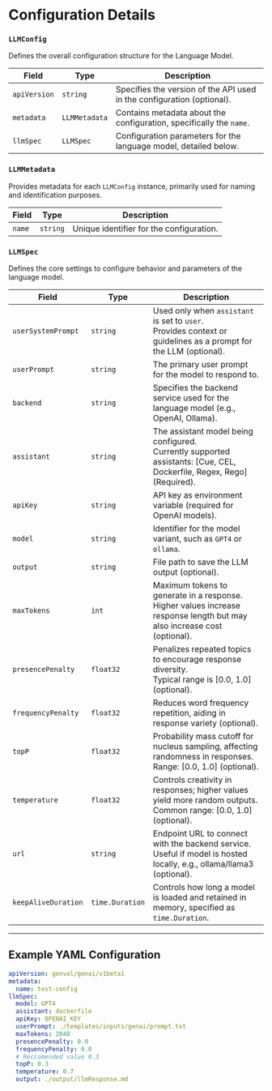 # Configuration Details

### `LLMConfig`

Defines the overall configuration structure for the Language Model.

| Field        | Type          | Description                                                            |
| ------------ | ------------- | ---------------------------------------------------------------------- |
| `apiVersion` | `string`      | Specifies the version of the API used in the configuration (optional). |
| `metadata`   | `LLMMetadata` | Contains metadata about the configuration, specifically the `name`.    |
| `llmSpec`    | `LLMSpec`     | Configuration parameters for the language model, detailed below.       |

### `LLMMetadata`

Provides metadata for each `LLMConfig` instance, primarily used for naming and identification purposes.

| Field  | Type     | Description                              |
| ------ | -------- | ---------------------------------------- |
| `name` | `string` | Unique identifier for the configuration. |

### `LLMSpec`

Defines the core settings to configure behavior and parameters of the language model.

| Field               | Type            | Description                                                                                                                  |
| ------------------- | --------------- | ---------------------------------------------------------------------------------------------------------------------------- |
| `userSystemPrompt`  | `string`        | Used only when `assistant` is set to `user`. <br> Provides context or guidelines as a prompt for the LLM (optional).         |
| `userPrompt`        | `string`        | The primary user prompt for the model to respond to.                                                                         |
| `backend`           | `string`        | Specifies the backend service used for the language model (e.g., OpenAI, Ollama).                                            |
| `assistant`         | `string`        | The assistant model being configured. <br> Currently supported assistants: [Cue, CEL, Dockerfile, Regex, Rego] (Required).   |
| `apiKey`            | `string`        | API key as environment variable (required for OpenAI models).                                                                |
| `model`             | `string`        | Identifier for the model variant, such as `GPT4` or `ollama`.                                                                |
| `output`            | `string`        | File path to save the LLM output (optional).                                                                                 |
| `maxTokens`         | `int`           | Maximum tokens to generate in a response. <br> Higher values increase response length but may also increase cost (optional). |
| `presencePenalty`   | `float32`       | Penalizes repeated topics to encourage response diversity. <br> Typical range is [0.0, 1.0] (optional).                      |
| `frequencyPenalty`  | `float32`       | Reduces word frequency repetition, aiding in response variety (optional).                                                    |
| `topP`              | `float32`       | Probability mass cutoff for nucleus sampling, affecting randomness in responses. <br> Range: [0.0, 1.0] (optional).          |
| `temperature`       | `float32`       | Controls creativity in responses; higher values yield more random outputs. <br> Common range: [0.0, 1.0] (optional).         |
| `url`               | `string`        | Endpoint URL to connect with the backend service. Useful if model is hosted locally, e.g., ollama/llama3 (optional).         |
| `keepAliveDuration` | `time.Duration` | Controls how long a model is loaded and retained in memory, specified as `time.Duration`.                                    |

---

## Example YAML Configuration

```yaml
apiVersion: genval/genai/v1beta1
metadata:
  name: test-config
llmSpec:
  model: GPT4
  assistant: dockerfile
  apiKey: OPENAI_KEY
  userPrompt: ./templates/inputs/genai/prompt.txt
  maxTokens: 2048
  presencePenalty: 0.0
  frequencyPenalty: 0.0
  # Reccomended value 0.3
  topP: 0.3
  temperature: 0.7
  output: ./output/llmResponse.md
```
